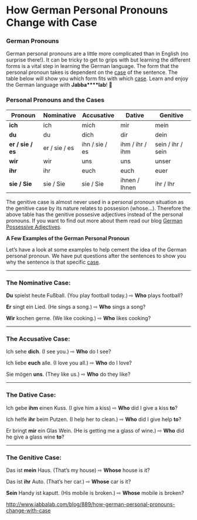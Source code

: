 # How German Personal Pronouns Change with Case

### German Pronouns

German personal pronouns are a little more complicated than in English (no surprise there!). It can be tricky to get to grips with but learning the different forms is a vital step in learning the German language. The form that the personal pronoun takes is dependent on the [case](http://www.jabbalab.com/blog/795/how-the-german-cases-work-nominative-accusative-dative-and-genetive) of the sentence. The table below will show you which form fits with which [case](http://www.jabbalab.com/blog/795/how-the-german-cases-work-nominative-accusative-dative-and-genetive). Learn and enjoy the German language with **Jabba****lab**! 🙂

 

### Personal Pronouns and the Cases

| Pronoun           | Nominative    | Accusative     | Dative          | Genitive          |
| ----------------- | ------------- | -------------- | --------------- | ----------------- |
| **ich**           | ich           | mich           | mir             | mein              |
| **du**            | du            | dich           | dir             | dein              |
| **er / sie / es** | er / sie / es | ihn / sie / es | ihm / ihr / ihm | sein / ihr / sein |
| **wir**           | wir           | uns            | uns             | unser             |
| **ihr**           | ihr           | euch           | euch            | euer              |
| **sie / Sie**     | sie / Sie     | sie / Sie      | ihnen / Ihnen   | ihr / Ihr         |

The genitive case is almost never used in a personal pronoun situation as the genitive case by its nature relates to possesion (whose…). Therefore the above table has the genitive possesive adjectives instead of the personal pronouns. If you want to find out more about them read our blog [German Possessive Adjectives](http://www.jabbalab.com/blog/2402/german-possessive-adjectives).

**A Few Examples of the German Personal Pronoun**

Let’s have a look at some examples to help cement the idea of the German personal pronoun. We have put questions after the sentences to show you why the sentence is that specific [case](http://www.jabbalab.com/blog/795/how-the-german-cases-work-nominative-accusative-dative-and-genetive).

------

### The Nominative Case:

**Du** spielst heute Fußball. (You play football today.) ⇨ **Who** plays football?

**Er** singt ein Lied. (He sings a song.) ⇨ **Who** sings a song?

**Wir** kochen gerne. (We like cooking.) ⇨ **Who** likes cooking?

------

### The Accusative Case:

Ich sehe **dich**. (I see you.) ⇨ **Who** do I see?

Ich liebe **euch** alle. (I love you all.) ⇨ **Who** do I love?

Sie mögen **uns**. (They like us.) ⇨ **Who** do they like?

------

### The Dative Case:

Ich gebe **ihm** einen Kuss. (I give him a kiss) ⇨ **Who** did I give a kiss **to**?

Ich helfe **ihr** beim Putzen. (I help her to clean.) ⇨ **Who** did I give help **to**?

Er bringt **mir** ein Glas Wein. (He is getting me a glass of wine.) ⇨ **Who** did he give a glass wine **to**?

------

### The Genitive Case:

Das ist **mein** Haus. (That’s my house) ⇨ **Whose** house is it?

Das ist **ihr** Auto. (That’s her car.) ⇨ **Whose** car is it?

**Sein** Handy ist kaputt. (His mobile is broken.) ⇨ **Whose** mobile is broken?





http://www.jabbalab.com/blog/889/how-german-personal-pronouns-change-with-case